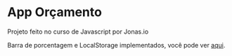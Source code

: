 # App Orçamento

Projeto feito no curso de Javascript por Jonas.io

Barra de porcentagem e LocalStorage implementados, você pode ver [aqui](projetobudgety.netlify.com).
